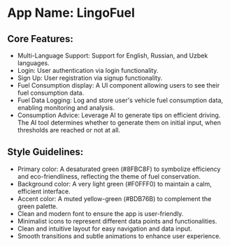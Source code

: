 # **App Name**: LingoFuel

## Core Features:

- Multi-Language Support: Support for English, Russian, and Uzbek languages.
- Login: User authentication via login functionality.
- Sign Up: User registration via signup functionality.
- Fuel Consumption display: A UI component allowing users to see their fuel consumption data.
- Fuel Data Logging: Log and store user's vehicle fuel consumption data, enabling monitoring and analysis.
- Consumption Advice: Leverage AI to generate tips on efficient driving. The AI tool determines whether to generate them on initial input, when thresholds are reached or not at all.

## Style Guidelines:

- Primary color: A desaturated green (#8FBC8F) to symbolize efficiency and eco-friendliness, reflecting the theme of fuel conservation.
- Background color: A very light green (#F0FFF0) to maintain a calm, efficient interface.
- Accent color: A muted yellow-green (#BDB76B) to complement the green palette.
- Clean and modern font to ensure the app is user-friendly.
- Minimalist icons to represent different data points and functionalities.
- Clean and intuitive layout for easy navigation and data input.
- Smooth transitions and subtle animations to enhance user experience.